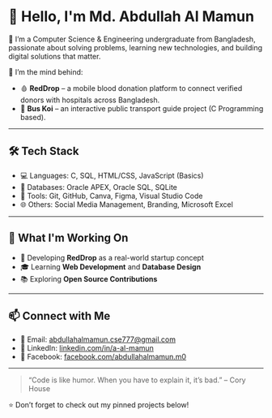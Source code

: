 # 👋 Hello, I'm Md. Abdullah Al Mamun

🚀 I’m a Computer Science & Engineering undergraduate from Bangladesh, passionate about solving problems, learning new technologies, and building digital solutions that matter.

🎯 I’m the mind behind:
- 🩸 **RedDrop** – a mobile blood donation platform to connect verified donors with hospitals across Bangladesh.
- 🚌 **Bus Koi** – an interactive public transport guide project (C Programming based).

---

## 🛠️ Tech Stack
- 💻 Languages: C, SQL, HTML/CSS, JavaScript (Basics)
- 🧠 Databases: Oracle APEX, Oracle SQL, SQLite
- 🔧 Tools: Git, GitHub, Canva, Figma, Visual Studio Code
- 🌐 Others: Social Media Management, Branding, Microsoft Excel

---

## 🌱 What I'm Working On
- 🚧 Developing **RedDrop** as a real-world startup concept
- 🎓 Learning **Web Development** and **Database Design**
- 📚 Exploring **Open Source Contributions**

---

## 📫 Connect with Me
- 📧 Email: [abdullahalmamun.cse777@gmail.com](mailto:abdullahalmamun.cse777@gmail.com)
- 🔗 LinkedIn: [linkedin.com/in/a-al-mamun](https://www.linkedin.com/in/a-al-mamun)
- 📘 Facebook: [facebook.com/abdullahalmamun.m0](https://www.facebook.com/abdullahalmamun.m0)

---

> “Code is like humor. When you have to explain it, it’s bad.” – Cory House

⭐ Don’t forget to check out my pinned projects below!
